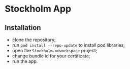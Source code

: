 # Stockholm App

## Installation
- clone the repository;
- run `pod install --repo-update` to install pod libraries;
- open the `Stockholm.xcworkspace` project;
- change bundle id for your certificate;
- run the app.

